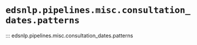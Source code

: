 # `edsnlp.pipelines.misc.consultation_dates.patterns`

::: edsnlp.pipelines.misc.consultation_dates.patterns
